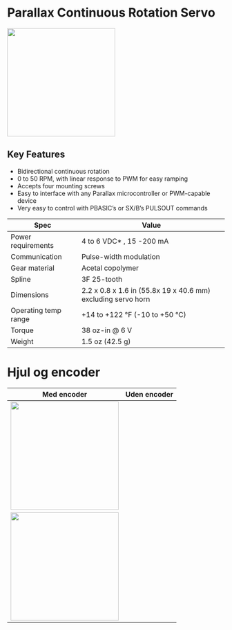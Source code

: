 # Parallax Continuous Rotation Servo
<img style="width: 250px;" src="https://user-images.githubusercontent.com/44589560/160068488-9a4d0b90-9756-4ed5-8ff9-26a8aa9561e7.png" />

## Key Features
* Bidirectional continuous rotation
* 0 to 50 RPM, with linear response to PWM for easy ramping
* Accepts four mounting screws
* Easy to interface with any Parallax microcontroller or PWM-capable device
* Very easy to control with PBASIC’s or SX/B’s PULSOUT commands
 
 
| Spec | Value |
| -- | -- |
| Power requirements   | 4 to 6 VDC* , 15 -200 mA |
| Communication        | Pulse-width modulation|
| Gear material        | Acetal copolymer |
| Spline               | 3F 25-tooth |
| Dimensions           | 2.2 x 0.8 x 1.6 in (55.8x 19 x 40.6 mm) excluding servo horn |
| Operating temp range | +14 to +122 °F (-10 to +50 °C) |
| Torque               | 38 oz-in @ 6 V |
| Weight               | 1.5 oz (42.5 g) |

# Hjul og encoder

| Med encoder | Uden encoder |
| -- | -- |
| <img style="width: 250px;" src="https://user-images.githubusercontent.com/44589560/160073228-652ac992-f030-4a5c-824e-55f748175f94.png" /> |
<img style="width: 250px;" src="https://user-images.githubusercontent.com/44589560/160073520-86851f02-3c5f-4e62-a71c-03a6b9c56d2a.png" /> |

